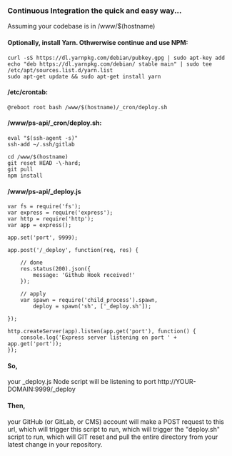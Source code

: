 ### Continuous Integration the quick and easy way...    
Assuming your codebase is in /www/$(hostname)    
    
#### Optionally, install Yarn. Othwerwise continue and use NPM:    
```    
curl -sS https://dl.yarnpkg.com/debian/pubkey.gpg | sudo apt-key add    
echo "deb https://dl.yarnpkg.com/debian/ stable main" | sudo tee /etc/apt/sources.list.d/yarn.list    
sudo apt-get update && sudo apt-get install yarn    
```    
#### /etc/crontab:    
```    
@reboot root bash /www/$(hostname)/_cron/deploy.sh    
```    
#### /www/ps-api/_cron/deploy.sh:    
```    
eval "$(ssh-agent -s)"    
ssh-add ~/.ssh/gitlab    
    
cd /www/$(hostname)    
git reset HEAD -\-hard;    
git pull    
npm install    
```    
#### /www/ps-api/_deploy.js    
```    
var fs = require('fs');    
var express = require('express');    
var http = require('http');    
var app = express();    
    
app.set('port', 9999);    
    
app.post('/_deploy', function(req, res) {    
    
    // done    
    res.status(200).json({    
        message: 'Github Hook received!'    
    });    
    
    // apply    
    var spawn = require('child_process').spawn,    
        deploy = spawn('sh', ['_deploy.sh']);    
    
});    
    
http.createServer(app).listen(app.get('port'), function() {    
    console.log('Express server listening on port ' + app.get('port'));    
});    
```    
#### So,    
your _deploy.js Node script will be listening to port http://YOUR-DOMAIN:9999/_deploy    
    
#### Then,    
your GitHub (or GitLab, or CMS) account will make a POST request to this url, which will trigger this script to run, which will trigger the "deploy.sh" script to run, which will GIT reset and pull the entire directory from your latest change in your repository.    

